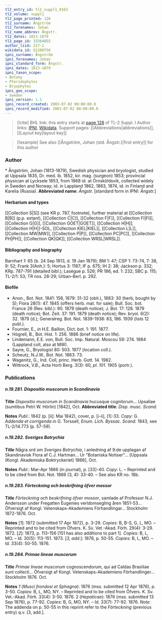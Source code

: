 ```yaml
---
tl2_entry_id: tl2_suppl1_0163
tl2_volume: suppl1
tl2_page_printed: 128
tl2_surname: Ångström
tl2_forenames: Johan
tl2_name_abbrev: Ångstr.
tl2_dates: 1813-1879
tl2_page_id: 33264855
author_lsid: 227-1
wikidata_id: Q1280756
ipni_surname: Ångström
ipni_forenames: Johan
ipni_standard_form: Ångstr.
ipni_dates: 1813-1879
ipni_taxon_scope: 
- Botany
- Pteridophytes
- Bryophytes
ipni_geo_scope: 
- Sweden
ipni_version: 1.1
ipni_record_created: 2003-07-02 00:00:00.0
ipni_record_modified: 2003-07-02 00:00:00.0
---
```


> [!cite] BHL link: this entry starts at [page 128](https://www.biodiversitylibrary.org/page/33264855) of TL-2 Suppl. I
> Author links: [IPNI](https://www.ipni.org/a/227-1), [Wikidata](https://www.wikidata.org/wiki/Q1280756). Support pages: [[Abbreviations|abbreviations]], [[Layout key|layout key]]

> [!example] See also [[Ångström, Johan {std. Ångstr.}|first entry]] for this author

### Author

\* Ångström, Johan (1813-1879), Swedish physician and bryologist, studied at Uppsala 1835, Dr. med. ib. 1852, kir. mag. (surgeon) 1853; provincial physician at Lycksele 1853, from 1868 id. at Örnsköldsvik, collected widely in Sweden and Norway; id. in Lappland 1862, 1863, 1874, id. in Finland and Karelia (Russia). 
**Abbreviated name**: *Ångstr.* \[standard form in IPNI: *Ångstr.*\]

#### Herbarium and types

[[Collection S|S]] (see KR p. 787, footnote), further material at [[Collection B|B]] (p.p. extant), [[Collection C|C]], [[Collection F|F]], [[Collection FI|FI]], [[Collection G|G]], [[Collection GOET|GOET]], [[Collection H|H]], [[Collection H|H]]-SOL, [[Collection KIEL|KIEL]], [[Collection L|L]], [[Collection MW|MW]], [[Collection P|P]], [[Collection PC|PC]], [[Collection PH|PH]], [[Collection QK|QK]], [[Collection WRSL|WRSL]].

#### Bibliography and biography

Barnhart 1: 65 (b. 24 Sep 1813, d. 19 Jan 1879); BM 1: 47; CSP 1: 73-74, 7: 38, 9: 52; Frank 3(Anh.): 5; Hortus 3: 1187; IF p. 675; IH 2: 38; Jackson p. 332; KRp. 787-791 (detailed bibl.); Lasègue p. 526; PR 186, ed. 1: 232; SBC p. 115; TL-2/1: 53; TR nos. 28-29; Urban-Berl. p. 292.

#### Biofile

- Anon., Bot. Not. 1841: 158, 1879: 31-32 (obit.), 1883: 30 (herb, bought by S); Flora 28(1): 47. 1845 (offers herb. mat. for sale); Bull. Soc. bot. France 26 (Rev. bibl.): 90. 1879 (death notice); J. Bot. 17: 128. 1879 (death notice); Bot. Zeit. 37: 191. 1879 (death notice); Rev. bryol. 6(2): 32. 1879 (d.); Generalreg. Bot. Not. 1839-1938: 83, 186. 1939 (lists 12 publ.).
- Fournier, E., *in* H.E. Baillon, Dict. bot. 1: 191. 1877.
- Högrell, B., Bot. Hist. 1: 256. 1886 (brief notice on life).
- Lindemann, E.E. von, Bull. Soc. Imp. Natural. Moscou 59: 274. 1884 (Lappland coll, also at MW).
- Sayre, G., Bryologist 80: 503. 1977 (location coll.).
- Scheutz, N.J.W., Bot. Not. 1863: 73.
- Wagenitz, G., Ind. Coll, princ. Herb. Gott. 14. 1982.
- Wittrock, V.B., Acta Horti Berg. 3(3): 60, *pl. 101.* 1905 (portr.).

### Publications

##### n.19.281. Dispositio muscorum in Scandinavia

**Title**
*Dispositio muscorum in Scandinavia* hucusque cognitorum... Upsaliae (sumtibus Petri W. Hörlin) \[1842\], Oct.
**Abbreviated title**: *Disp. musc. Scand.*

**Notes**
*Publ*.: 1842 (p. \[ii\]: Mai 1842), cover, p. \[i-ii\], \[1\]-33. *Copy*: G.
*Addenda et corrigenda in* G. Torssell, *Enum. Lich. Byssac. Scand.* 1843, see TL-2/14.773 (p. 57-59).

##### n.19.282. Sveriges Botrychia

**Title**
Några ord om *Sveriges Botrychia*, i anledning af 9:de upplagan af Skandinavisk Flora af C.J. Hartman... Ur "Botaniska Notiser"... \[Uppsala (Kongl. Akademiska Boktryckeriet) 1866\], Oct.

**Notes**
*Publ*.: Mar-Apr 1866 (in journal), p. \[33\]-40. *Copy*: L. – Reprinted and to be cited from Bot. Not. 1866 (3, 4): 33-40. – See also KR no. 18b.

##### n.19.283. Förteckning och beskrifning öfver mossor

**Title**
*Förteckning och beskrifning öfver mossor*, samlade af Professor N.J. Andersson under Fregatten Eugenies verldomsegling åren 1851-53... Öfversigt af Kongl. Vetenskaps-Akademiens Förhandlingar... Stockholm 1872-1876. Oct.

**Notes**
\[*1*\]: 1872 (submitted 17 Apr 1872), p. 3-29. *Copies*: B, B-S, G, L, MO. – Reprinted and to be cited from Öfvers. K. Sv. Vet.-Akad. Förh. 29(4): 3-29. 1872.
\[*2*\]: 1873, p. 113-156 \[151 has also additions to part 1\]. *Copies*: B, L, MO. – Id. 30(5): 113-151. 1873.
\[*3, add*.\]: 1876, p. 50-55. *Copies*: B, L, MO. – Id. 33(4): 50-55. 1876.

##### n.19.284. Primae lineae muscorum

**Title**
*Primae lineae muscorum* cognoscendorum, qui ad Caldas Brasiliae sunt collecti... Öfversigt af Kongl. Vetenskaps-Akademiens Förhandlinger... Stockholm 1876. Oct.

**Notes**
*1* (*Musci frondosi et Sphagna*): 1876 (mss. submitted 12 Apr 1876), p. 3-50. *Copies*: B, L, MO, NY. – Reprinted and to be cited from Öfvers. K. Sv. Vet.-Akad. Förh. 33(4): 3-50. 1876.
2 (*Hepaticae*): 1876 (mss. submitted 13 Sep 1876), p. 77-92. *Copies*: B, G, MO, NY. – Id. 33(7): 77-92. 1876.
*Note*: The addenda on p. 50-55 in this reprint refer to the *Förteckning* (previous entry) q.v. \[3, add.\].

